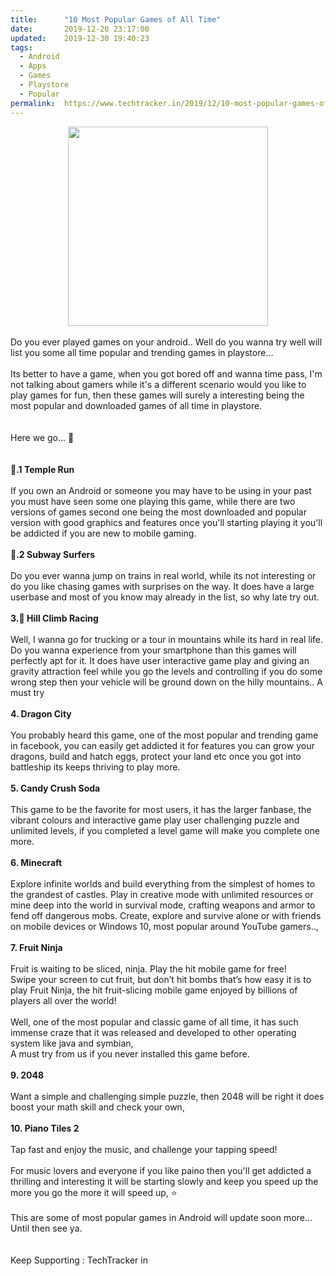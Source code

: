 ```yaml
---
title:		"10 Most Popular Games of All Time"
date:		2019-12-20 23:17:00
updated:	2019-12-30 19:40:23
tags: 
  - Android
  - Apps
  - Games
  - Playstore
  - Popular	
permalink:	https://www.techtracker.in/2019/12/10-most-popular-games-of-all-time.html
---
```


<div dir="ltr" style="text-align: left;" trbidi="on">
<div>
<i></i></div>
<div style="font-style: italic;">
<div class="separator" style="clear: both; text-align: center;">
<a href="https://1.bp.blogspot.com/-MT4NZbo_lKA/XgoFLpdw_jI/AAAAAAAAAVg/qfVzLcYoOeYygrnKEfNMtNC1cZH1Y0iewCLcBGAsYHQ/s1600/IMG_20191230_193639_696.jpg" imageanchor="1" style="margin-left: 1em; margin-right: 1em;"><img border="0" data-original-height="1278" data-original-width="1280" height="319" src="../../images/1971990674390309982-IMG_20191230_193639_696.jpg" width="320"></a></div>
<div class="separator" style="font-style: italic;">
<br></div>
</div>
Do you ever played games on your android.. Well do you wanna try well will list you some all time popular and trending games in playstore...<br>
<div>
<br></div>
<div>
Its better to have a game, when you got bored off and wanna time pass, I'm not talking about gamers while it's a different scenario would you like to play games for fun, then these games will surely a interesting being the most popular and downloaded games of all time in playstore.</div>
<div>
<br></div>
<div>
<br></div>
<div>
Here we go... 🏁</div>
<div>
<br></div>
<div>
<b><br></b></div>
<div>
<b>🏁.1 Temple Run</b>&nbsp;</div>
<div>
<br></div>
<div>
If you own an Android or someone you may have to be using in your past you must have seen some one playing this game, while there are two versions of games second one being the most downloaded and popular version with good graphics and features once you'll starting playing it you'll be addicted if you are new to mobile gaming.</div>
<div>
<br></div>
<div>
<b>🏁.2 Subway Surfers&nbsp;</b></div>
<div>
<br></div>
<div>
Do you ever wanna jump on trains in real world, while its not interesting or do you like chasing games with surprises on the way. It does have a large userbase and most of you know may already in the list, so why late try out.</div>
<div>
<br></div>
<div>
<b>3.🏁 Hill Climb Racing</b></div>
<div>
<br></div>
<div>
Well, I wanna go for trucking or a tour in mountains while its hard in real life. Do you wanna experience from your smartphone than this games will perfectly apt for it. It does have user interactive game play and giving an gravity attraction feel while you go the levels and controlling if you do some wrong step then your vehicle will be ground down on the hilly mountains.. A must try</div>
<div>
<br></div>
<div>
<b>4. Dragon City</b></div>
<div>
<br></div>
<div>
You probably heard this game, one of the most popular and trending game in facebook, you can easily get addicted it for features you can grow your dragons, build and hatch eggs, protect your land etc once you got into battleship its keeps thriving to play more.</div>
<div>
<br></div>
<div>
<b>5. Candy Crush Soda</b></div>
<div>
<br></div>
<div>
This game to be the favorite for most users, it has the larger fanbase, the vibrant colours and interactive game play user challenging puzzle and unlimited levels, if you completed a level game will make you complete one more.</div>
<div>
<br></div>
<div>
<b>6. Minecraft</b></div>
<div>
<br></div>
<div>
Explore infinite worlds and build everything from the simplest of homes to the grandest of castles. Play in creative mode with unlimited resources or mine deep into the world in survival mode, crafting weapons and armor to fend off dangerous mobs. Create, explore and survive alone or with friends on mobile devices or Windows 10, most popular around YouTube gamers..,</div>
<div>
<br></div>
<div>
<b>7. Fruit Ninja</b></div>
<div>
<br></div>
<div>
Fruit is waiting to be sliced, ninja. Play the hit mobile game for free!</div>
<div>
Swipe your screen to cut fruit, but don’t hit bombs that’s how easy it is to play Fruit Ninja, the hit fruit-slicing mobile game enjoyed by billions of players all over the world!</div>
<div>
<br></div>
<div>
Well, one of the most popular and classic game of all time, it has such immense craze that it was released and developed to other operating system like java and symbian,&nbsp;</div>
<div>
A must try from us if you never installed this game before.</div>
<div>
<br></div>
<div>
<b>9. 2048</b></div>
<div>
<br></div>
<div>
Want a simple and challenging simple puzzle, then 2048 will be right it does boost your math skill and check your own,&nbsp;</div>
<div>
<br></div>
<div>
<b>10. Piano Tiles 2</b></div>
<div>
<br></div>
<div>
Tap fast and enjoy the music, and challenge your tapping speed!</div>
<div>
<br></div>
<div>
For music lovers and everyone if you like paino then you'll get addicted a thrilling and interesting it will be starting slowly and keep you speed up the more you go the more it will speed up, ⭐</div>
<div>
<br></div>
<div>
This are some of most popular games in Android will update soon more... Until then see ya.</div>
<div>
<br></div>
<div>
<br></div>
<div>
Keep Supporting : TechTracker in</div>
</div>
<!-- no comments on this post -->